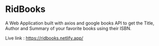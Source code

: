 # RidBooks

A Web Application built with axios and google books API to get the Title, Author and Summary of your favorite books using their ISBN.

Live link : https://ridbooks.netlify.app/
